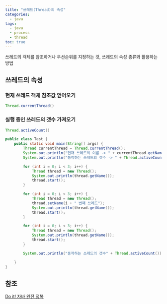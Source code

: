 ```yaml
---
title: "쓰레드(Thread)의 속성"
categories:
  - java
tags:
  - java
  - process
  - thread
toc: true
---
```

쓰레드의 객체를 참조하거나 우선순위를 지정하는 것, 쓰레드의 속성 종류와 활용하는 방법

## 쓰레드의 속성

### 현재 쓰레드 객체 참조값 얻어오기
```java
Thread.currentThread()
```

### 실행 중인 쓰레드의 갯수 가져오기
```java
Thread.activeCount()

```

```java
public class Test {
    public static void main(String[] args) {
        Thread currentThread = Thread.currentThread();
        System.out.println("현재 쓰레드의 이름 -> " + currentThread.getName());
        System.out.println("동작하는 쓰레드의 갯수 -> " + Thread.activeCount());

        for (int i = 0; i < 3; i++) {
            Thread thread = new Thread();
            System.out.println(thread.getName());
            thread.start();
        }

        for (int i = 0; i < 3; i++) {
            Thread thread = new Thread();
            thread.setName(i + " 번째 쓰레드");
            System.out.println(thread.getName());
            thread.start();
        }

        for (int i = 0; i < 3; i++) {
            Thread thread = new Thread();
            System.out.println(thread.getName());
            thread.start();
        }

        System.out.println("동작하는 쓰레드의 갯수" + Thread.activeCount());

    }
}
```
## 참조

[Do it! 자바 완전 정복](http://www.yes24.com/Product/Goods/103389317)